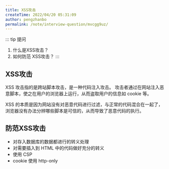 ```yaml
---
title: XSS攻击
createTime: 2022/04/20 05:31:09
author: pengzhanbo
permalink: /note/interview-question/mvcgg9uz/
---
```


::: tip 提问
1. 什么是XSS攻击？
2. 如何防范 XSS攻击？
:::

## XSS攻击

XSS 攻击指的是跨站脚本攻击，是一种代码注入攻击。
攻击者通过在网站注入恶意脚本，使之在用户的浏览器上运行，从而盗取用户的信息如 cookie 等。

XSS 的本质是因为网站没有对恶意代码进行过滤，与正常的代码混合在一起了，
浏览器没有办法分辨哪些脚本是可信的，从而导致了恶意代码的执行。

## 防范XSS攻击

- 对存入数据库的数据都进行的转义处理
- 对需要插入到 HTML 中的代码做好充分的转义
- 使用 CSP
- cookie 使用 http-only 
